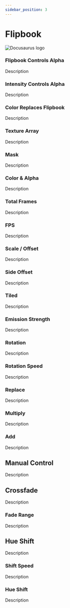 ```yaml
---
sidebar_position: 3
---
```


# Flipbook

![Docusaurus logo](/img/CirclelogoBig.png)

### Flipbook Controls Alpha

Description

### Intensity Controls Alpha

Description

### Color Replaces Flipbook

Description

### Texture Array

Description

### Mask

Description

### Color & Alpha

Description

### Total Frames

Description

### FPS

Description

### Scale / Offset

Description

### Side Offset

Description

### Tiled

Description

### Emission Strength

Description

### Rotation

Description

### Rotation Speed

Description

### Replace

Description

### Multiply

Description

### Add

Description

## Manual Control

Description

## Crossfade

Description

### Fade Range

Description

## Hue Shift

Description

### Shift Speed

Description

### Hue Shift

Description